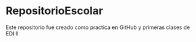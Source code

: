 # RepositorioEscolar
Este repositorio fue creado como practica en GitHub y primeras clases de EDI II
